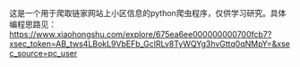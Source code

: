 这是一个用于爬取链家网站上小区信息的python爬虫程序，仅供学习研究。具体编程思路见：
https://www.xiaohongshu.com/explore/675ea6ee000000000700fcb7?xsec_token=AB_tws4LBokL9VbEFb_GclRLv8TyWQYg3hvGttq0qNMpY=&xsec_source=pc_user
